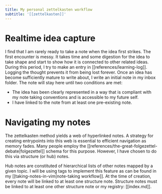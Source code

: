 ```yaml
---
title: My personal zettelkasten workflow
subtitle: '[[zettelkasten]]'
---
```


# Realtime idea capture

I find that I am rarely ready to take a note when the idea first strikes. The first encounter is messy. It takes time and some digestion for the idea to take shape and start to show how it is connected to other related ideas. During this period, I try to make an entry in [[references/learning-log]]. Logging the thought prevents it from being lost forever. Once an idea has become sufficiently mature to write about, I write an initial note in my inbox folder. The note will stay here until two conditions are met:

- The idea has been clearly represented in a way that is compliant with my note taking conventions and is accessible to my future self.
- I have linked to the note from at least one pre-existing note.

# Navigating my notes

The zettelkasten method yields a web of hyperlinked notes. A strategy for creating entrypoints into this web is essential to efficient navigation as memory fades. Many people employ the [[references/the-great-folgezettel-debate|folgezettel]] schema for this purpose. However, I have chosen to do this via structure (or hub) notes.

Hub notes are constituted of hierarchical lists of other notes mapped by a given topic. I will be using tags to implement this feature as can be found in my [[taking-notes-in-vim|note-taking workflow]]. At the time of creation, every note will be linked to at least one structure note. Structure notes must be linked to at least one other structure note or my registry: [[index.md]].
